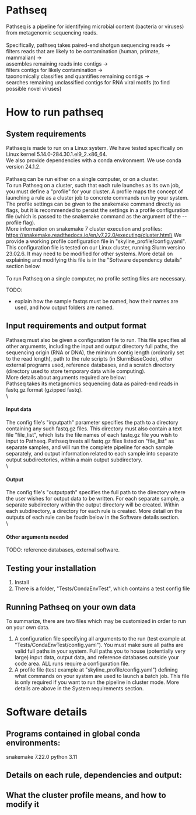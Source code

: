 # Pathseq
Pathseq is a pipeline for identifying microbial content (bacteria or viruses) from metagenomic sequencing reads.\
\
Specifically, pathseq takes paired-end shotgun sequencing reads ->\
filters reads that are likely to be contamination (human, primate, mammalian) ->\
assembles remaining reads into contigs ->\
filters contigs for likely contamination ->\
taxonomically classifies and quantifies remaining contigs ->\
searches remaining unclassified contigs for RNA viral motifs (to find possible novel viruses)

# How to run pathseq
## System requirements
Pathseq is made to run on a Linux system. We have tested specifically on Linux kernel 5.14.0-284.30.1.el9_2.x86_64.\
We also provide dependencies with a conda environment. We use conda version 24.1.2.\
\
Pathseq can be run either on a single computer, or on a cluster.\
To run Pathseq on a cluster, such that each rule launches as its own job, you must define a "profile" for your cluster. A profile maps the concept of launching a rule as a cluster job to concrete commands run by your system.
The profile settings can be given to the snakemake command directly as flags, but it is recommended to persist the settings in a profile configuration file (which is passed to the snakemake command as the argument of the --profile flag).\
More information on snakemake 7 cluster execution and profiles: https://snakemake.readthedocs.io/en/v7.22.0/executing/cluster.html\
We provide a working profile configuration file in "skyline_profile/config.yaml". This configuration file is tested on our Linux cluster, running Slurm versino 23.02.6. It may need to be modified for other systems. More detail on explaining and modifying this file is in the "Software dependency details" section below.\
\
To run Pathseq on a single computer, no profile setting files are necessary.


TODO:
- explain how the sample fastqs must be named, how their names are used, and how output folders are named.
## Input requirements and output format
Pathseq must also be given a configuration file to run. This file specifies all other arguments, including the input and output directory full paths, the sequencing origin (RNA or DNA), the mininum contig length (ordinarily set to the read length), path to the rule scripts (in SlurmBaseCode), other external programs used, reference databases, and a scratch directory (directory used to store temporary data while computing).\
More details about arguments required are below:\
Pathseq takes its metagnomics sequencing data as paired-end reads in fastq.gz format (gzipped fastq).\
\
#### Input data
The config file's "inputpath" parameter specifies the path to a directory containing any such fastq.gz files. This directory must also contain a text file "file_list", which lists the file names of each fastq.gz file you wish to input to Pathseq. Pathseq treats all fastq.gz files listed on "file_list" as separate samples, and will run the complete pipeline for each sample separately, and output information related to each sample into separate output subdirectories, within a main output subdirectory. \
\
#### Output
The config file's "outputpath" specifies the full path to the directory where the user wishes for output data to be written. For each separate sample, a separate subdirectory within the output directory will be created. Within each subdirectory, a directory for each rule is created. More detail on the outputs of each rule can be foudn below in the Software details section.\
\
#### Other arguments needed
TODO: reference databases, external software.

## Testing your installation
1. Install 
2. There is a folder, "Tests/CondaEnvTest", which contains a test config file

## Running Pathseq on your own data
To summarize, there are two files which may be customized in order to run on your own data.
1. A configuration file specifying all arguments to the run (test example at "Tests/CondaEnvTest/config.yaml"). You must make sure all paths are valid full paths in your system. Full paths you to house (potentially very large) input data, output data, and reference databases outside your code area. ALL runs require a configuration file.
2. A profile file (test example at "skyline_profile/config.yaml") defining what commands on your system are used to launch a batch job. This file is only required if you want to run the pipeline in cluster mode. More details are above in the System requirements section.

# Software details
## Programs contained in global conda environments:
snakemake 7.22.0
python 3.11
## Details on each rule, dependencies and output:
## What the cluster profile means, and how to modify it
